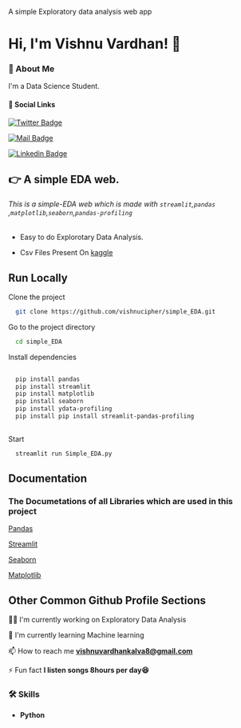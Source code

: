 
A simple Exploratory data analysis web app





# Hi, I'm Vishnu Vardhan! 👋


### 🚀 About Me
I'm a Data Science Student.

#### 🔗 Social Links



[![Twitter Badge](https://img.shields.io/badge/-@vishnu_ll0-1ca0f1?style=flat&labelColor=1ca0f1&logo=twitter&logoColor=white&link=https://twitter.com/vishnu_ll0)](https://twitter.com/vishnu_ll0)



[![Mail Badge](https://img.shields.io/badge/-@v1shnu0-e84393?style=flat&labelColor=e84393&logo=instagram&logoColor=white)](https://instagram.com/v1shnu0)

[![Linkedin Badge](https://img.shields.io/badge/-Vishnu-0e76a8?style=flat&labelColor=0e76a8&logo=linkedin&logoColor=white)](https://www.linkedin.com/in/vishnu-vardhan-9376b520b/)

## 👉 A simple EDA  web.

###### This is a simple-EDA web  which is made with `streamlit`,`pandas` ,`matplotlib`,`seaborn`,`pandas-profiling`


- Easy to do Explorotary Data Analysis.


- Csv Files Present On [kaggle](https://www.kaggle.com/datasets)
## Run Locally

Clone the project

```bash
  git clone https://github.com/vishnucipher/simple_EDA.git
```

Go to the project directory

```bash
  cd simple_EDA
```

Install dependencies

```bash
  
  pip install pandas
  pip install streamlit
  pip install matplotlib
  pip install seaborn
  pip install ydata-profiling
  pip install pip install streamlit-pandas-profiling
  
```

Start 

```bash
  streamlit run Simple_EDA.py
```


## Documentation

### The Documetations of all Libraries which are used in this project

[Pandas](https://pandas.pydata.org/docs/)

[Streamlit](https://pandas.pydata.org/docs/)

[Seaborn](https://seaborn.pydata.org/tutorial/introduction)

[Matplotlib](https://matplotlib.org/stable/tutorials/introductory/quick_start.html)
## Other Common Github Profile Sections
👩‍💻 I'm currently working on Exploratory Data Analysis

🧠 I'm currently learning Machine learning



📫 How to reach me **vishnuvardhankalva8@gmail.com**

⚡ Fun fact **I listen songs 8hours per day😆**



### 🛠 Skills
- **Python**


